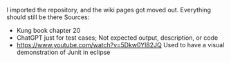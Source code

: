 I imported the repository, and the wiki pages got moved out. Everything should still be there
Sources:
* Kung book chapter 20
* ChatGPT just for test cases; Not expected output, description, or code
* https://www.youtube.com/watch?v=5Dkw0Yl82JQ Used to have a visual demonstration of Junit in eclipse
         
